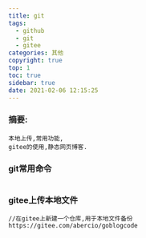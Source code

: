 ```yaml
---
title: git
tags:
  - github
  - git
  - gitee
categories: 其他
copyright: true
top: 1
toc: true
sidebar: true
date: 2021-02-06 12:15:25
---
```

### 摘要:
    本地上传,常用功能,
    gitee的使用,静态网页博客.

<!-- more -->

### git常用命令

```

```

### gitee上传本地文件

```
//在gitee上新建一个仓库,用于本地文件备份
https://gitee.com/abercio/goblogcode

```

